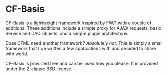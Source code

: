 # CF-Basis

CF-Basis is a lightweight framework inspired by FW/1 with a couple of additions. These 
additions include a simple proxy for AJAX requests, basic Service and DAO objects,
and a simple plugin architecture.

Does CFML need another framework? *Absolutely not.* This is simply a small framework
that I've written a few applications with and decided to share with world.

CF-Basis is provided free and can be used how you please. It is provided under the 
2-clause BSD license.

